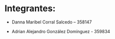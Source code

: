# Integrantes:
- Danna Maribel Corral Salcedo – 358147

- Adrian Alejandro González Domínguez - 359834
